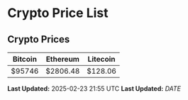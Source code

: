 # Crypto Price List

## Crypto Prices
| Bitcoin | Ethereum | Litecoin |
| ------- | -------- | -------- |
| $95746 | $2806.48 | $128.06 |
**Last Updated:** 2025-02-23 21:55 UTC
**Last Updated:** $DATE$
